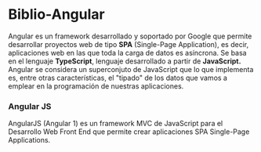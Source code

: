 # Biblio-Angular

Angular es un framework desarrollado y soportado por Google que permite desarrollar proyectos web de tipo **SPA** (Single-Page Application), es decir, aplicaciones web en las que toda la carga de datos es asíncrona. Se basa en el lenguaje **TypeScript**, lenguaje desarrollado a partir de **JavaScript.** Angular se considera un superconjuto de JavaScript que lo que implementa es, entre otras características, el "tipado" de los datos que vamos a emplear en la programación de nuestras aplicaciones.

### Angular JS
AngularJS (Angular 1) es un framework MVC de JavaScript para el Desarrollo Web Front End que permite crear aplicaciones SPA Single-Page Applications. 
